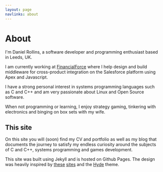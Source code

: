 ```yaml
---
layout: page
navlinks: about
---
```

About
=====
I'm Daniel Rollins, a software developer and programming enthusiast based in Leeds, UK.

I am currently working at [FinancialForce](www.finacialforce.com) where I help design and build middleware for cross-product integration on the Salesforce platform using Apex and Javascript.

I have a strong personal interest in systems programming languages such as C and C++ and am very passionate about Linux and Open Source software.

When not programming or learning, I enjoy strategy gaming, tinkering with electronics and binging on box sets with my wife.

This site
---------
On this site you will (soon) find my CV and portfolio as well as my blog that documents the journey to satisfy my endless curiosity around the subjects of C and C++, systems programming and games development.

This site was built using Jekyll and is hosted on Github Pages. The design was heavily inspired by [these](http://dorigo.co/) [sites](http://xion.io) and the [Hyde](http://hyde.getpoole.com/) theme.

